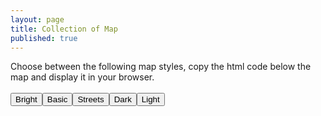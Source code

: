 ```yaml
---
layout: page
title: Collection of Map
published: true
---
```


<div>Choose between the following map styles, copy the html code below the map and display it in your browser.
</div>

<br />
<div id="map-container">
	<button id="vector-bright" class="map-button">Bright</button
	><button id="vector-basic" class="map-button">Basic</button
	><button id="vector-streets" class="map-button">Streets</button
	><button id="vector-dark" class="map-button">Dark</button
	><button id="vector-light" class="map-button">Light</button>
</div>
<div id="vector-map" class="map-preview"></div>
<script src='https://api.tiles.mapbox.com/mapbox-gl-js/v0.18.0/mapbox-gl.js'></script>
<link href='https://api.tiles.mapbox.com/mapbox-gl-js/v0.18.0/mapbox-gl.css' rel='stylesheet' />
<script>
	if (!mapboxgl.supported()) {
		var vectorMapContainer = document.getElementById("vector-map");
		vectorMapContainer.innerHTML = 'Your browser does not support Mapbox GL. Either your browser does not support WebGL or it is disabled, please check <a href="https://get.webgl.org/">http://get.webgl.org</a> for more information.'
	} else {
		var vectorMap = new mapboxgl.Map({
		    container: 'vector-map',
		    style: 'https://raw.githubusercontent.com/osm2vectortiles/mapbox-gl-styles/master/styles/bright-v9-cdn.json',
		    center: [8.5456, 47.3739],
		    zoom: 11
		}).addControl(new mapboxgl.Navigation());
		vectorMap.scrollZoom.disable();
	}

	var bright = document.getElementById("vector-bright");
	bright.onclick = function(e) {
		e.preventDefault();
        e.stopPropagation();
        vectorMap.setStyle('https://raw.githubusercontent.com/osm2vectortiles/mapbox-gl-styles/master/styles/bright-v9-cdn.json');
		document.querySelector("#bright").style.display = "block";
		document.querySelector("#basic").style.display = "none";
		document.querySelector("#streets").style.display = "none";
		document.querySelector("#dark").style.display = "none";
		document.querySelector("#light").style.display = "none";
	}
	var basic = document.getElementById("vector-basic");
	basic.onclick = function(e) {
		e.preventDefault();
        e.stopPropagation();
        vectorMap.setStyle('https://raw.githubusercontent.com/osm2vectortiles/mapbox-gl-styles/master/styles/basic-v9-cdn.json');
		document.querySelector("#bright").style.display = "none";
		document.querySelector("#basic").style.display = "block";
		document.querySelector("#streets").style.display = "none";
		document.querySelector("#dark").style.display = "none";
		document.querySelector("#light").style.display = "none";
	}
	var streets = document.getElementById("vector-streets");
	streets.onclick = function(e) {
		e.preventDefault();
        e.stopPropagation();
        vectorMap.setStyle('https://raw.githubusercontent.com/osm2vectortiles/mapbox-gl-styles/master/styles/streets-v9-cdn.json');
		document.querySelector("#bright").style.display = "none";
		document.querySelector("#basic").style.display = "none";
		document.querySelector("#streets").style.display = "block";
		document.querySelector("#dark").style.display = "none";
		document.querySelector("#light").style.display = "none";
	}
	var dark = document.getElementById("vector-dark");
	dark.onclick = function(e) {
		e.preventDefault();
        e.stopPropagation();
        vectorMap.setStyle('https://raw.githubusercontent.com/osm2vectortiles/mapbox-gl-styles/master/styles/dark-v9-cdn.json');
		document.querySelector("#bright").style.display = "none";
		document.querySelector("#basic").style.display = "none";
		document.querySelector("#streets").style.display = "none";
		document.querySelector("#dark").style.display = "block";
		document.querySelector("#light").style.display = "none";
	}
	var light = document.getElementById("vector-light");
	light.onclick = function(e) {
		e.preventDefault();
        e.stopPropagation();
        vectorMap.setStyle('https://raw.githubusercontent.com/osm2vectortiles/mapbox-gl-styles/master/styles/light-v9-cdn.json');
		document.querySelector("#bright").style.display = "none";
		document.querySelector("#basic").style.display = "none";
		document.querySelector("#streets").style.display = "none";
		document.querySelector("#dark").style.display = "none";
		document.querySelector("#light").style.display = "block";
	}
</script>
<div>
	<div id="bright">
		<script src="https://gist.github.com/manuelroth/33e471c9ecd4977dee6bf4839ff9488a.js"></script>
	</div>
	<div id="basic">
		<script src="https://gist.github.com/manuelroth/2a20607d02b71b29d02a1963a7e12e6e.js"></script>
	</div>
	<div id="streets">
		<script src="https://gist.github.com/manuelroth/d0e37ef2e8f8e7080317c779044979d7.js"></script>
	</div>
	<div id="dark">
		<script src="https://gist.github.com/manuelroth/80cb27ff4eecd822661baf3abeab6150.js"></script>
	</div>
	<div id="light">
		<script src="https://gist.github.com/manuelroth/fdb546e2abf91ec1b3b3f9b7b253aec3.js"></script>
	</div>
</div>
